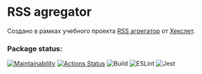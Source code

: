 # RSS agregator

Создано в рамках учебного проекта [RSS агрегатор](https://ru.hexlet.io/programs/frontend/projects/11) от [Хекслет](https://ru.hexlet.io/).

### Package status:

[![Maintainability](https://api.codeclimate.com/v1/badges/7ba44e796008a4c8cc3c/maintainability)](https://codeclimate.com/github/cgehuzi/frontend-project-lvl3/maintainability)
[![Actions Status](https://github.com/cgehuzi/frontend-project-lvl3/workflows/hexlet-check/badge.svg)](https://github.com/cgehuzi/frontend-project-lvl3/actions)
![Build](https://github.com/cgehuzi/frontend-project-lvl3/actions/workflows/build.yml/badge.svg)
![ESLint](https://github.com/cgehuzi/frontend-project-lvl3/actions/workflows/lint.yml/badge.svg)
![Jest](https://github.com/cgehuzi/frontend-project-lvl3/actions/workflows/test.yml/badge.svg)
